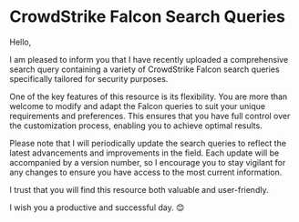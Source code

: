 # CrowdStrike Falcon Search Queries

Hello,

I am pleased to inform you that I have recently uploaded a comprehensive search query containing a variety of CrowdStrike Falcon search queries specifically tailored for security purposes.

One of the key features of this resource is its flexibility. You are more than welcome to modify and adapt the Falcon queries to suit your unique requirements and preferences. This ensures that you have full control over the customization process, enabling you to achieve optimal results.

Please note that I will periodically update the search queries to reflect the latest advancements and improvements in the field. Each update will be accompanied by a version number, so I encourage you to stay vigilant for any changes to ensure you have access to the most current information.

I trust that you will find this resource both valuable and user-friendly.

I wish you a productive and successful day. 😊
